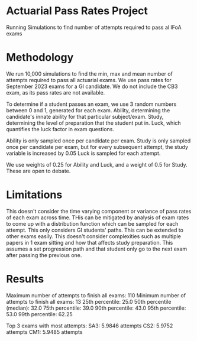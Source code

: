 # Actuarial Pass Rates Project
Running Simulations to find number of attempts required to pass al IFoA exams

# Methodology
We run 10,000 simulations to find the min, max and mean number of attempts required to pass all actuarial exams.
We use pass rates for September 2023 exams for a GI candidate.
We do not include the CB3 exam, as its pass rates are not available.

To determine if a student passes an exam, we use 3 random numbers between 0 and 1, generated for each exam.
Ability, determining the candidate's innate ability for that particular subject/exam.
Study, determining the level of preparation that the student put in.
Luck, which quantifies the luck factor in exam questions.

Ability is only sampled once per candidate per exam.
Study is only sampled once per candidate per exam, but for every subsequent attempt, the study variable is increased by 0.05
Luck is sampled for each attempt.

We use weights of 0.25 for Ability and Luck, and a weight of 0.5 for Study. These are open to debate.

# Limitations

This doesn't consider the time varying component or variance of pass rates of each exam across time. THis can be mitigated by analysis of exam rates to come up with a distribution function which can be sampled for each attempt.
This only considers GI students' paths. This can be extended to other exams easily.
This doesn't consider complexities such as multiple papers in 1 exam sitting and how that affects study preparation.
This assumes a set progression path and that student only go to the next exam after passing the previous one.

# Results



Maximum number of attempts to finish all exams: 110
Minimum number of attempts to finish all exams: 13
25th percentile: 25.0
50th percentile (median): 32.0
75th percentile: 39.0
90th percentile: 43.0
95th percentile: 53.0
99th percentile: 62.25

Top 3 exams with most attempts:
SA3: 5.9846 attempts
CS2: 5.9752 attempts
CM1: 5.9485 attempts

